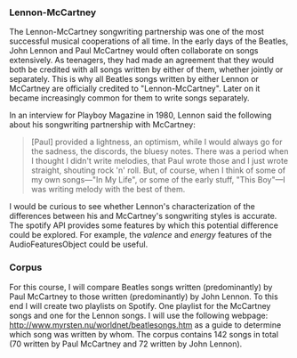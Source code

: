 ### Lennon-McCartney

The Lennon-McCartney songwriting partnership was one of the most successful musical cooperations of all time. In the early days of the Beatles, John Lennon and Paul McCartney would often collaborate on songs extensively. As teenagers, they had made an agreement that they would both be credited with all songs written by either of them, whether jointly or separately. This is why all Beatles songs written by either Lennon or McCartney are officially credited to "Lennon-McCartney". Later on it became increasingly common for them to write songs separately. 

In an interview for Playboy Magazine in 1980, Lennon said the following about his songwriting partnership with McCartney:

> [Paul] provided a lightness, an optimism, while I would always go for the sadness, the discords, the bluesy notes. There was a period when I thought I didn't write melodies, that Paul wrote those and I just wrote straight, shouting rock 'n' roll. But, of course, when I think of some of my own songs—"In My Life", or some of the early stuff, "This Boy"—I was writing melody with the best of them.
  
I would be curious to see whether Lennon's characterization of the differences between his and McCartney's songwriting styles is accurate. The spotify API provides some features by which this potential difference could be explored. For example, the *valence* and *energy* features of the AudioFeaturesObject could be useful.

### Corpus

For this course, I will compare Beatles songs written (predominantly) by Paul McCartney to those written (predominantly) by John Lennon. To this end I will create two playlists on Spotify. One playlist for the McCartney songs and one for the Lennon songs. I will use the following webpage: http://www.myrsten.nu/worldnet/beatlesongs.htm as a guide to determine which song was written by whom. The corpus contains 142 songs in total (70 written by Paul McCartney and 72 written by John Lennon).
